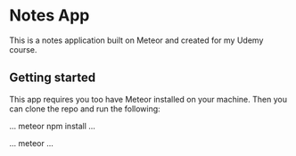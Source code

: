 # Notes App
This is a notes application built on Meteor and created for my Udemy course.

## Getting started
This app requires you too have Meteor installed on your machine. Then you can clone the repo and run the following:

...
meteor npm install
...

...
meteor
...

